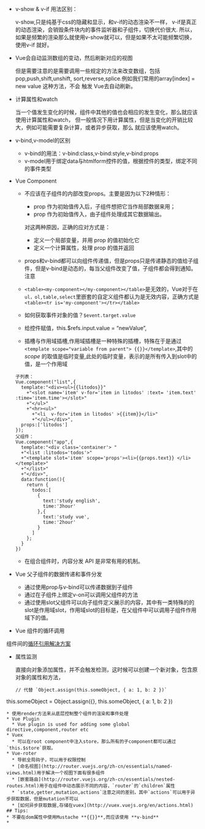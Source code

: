 * v-show & v-if 用法区别：

    v-show,只是纯基于css的隐藏和显示，和v-if的动态渲染不一样，
    v-if是真正的动态渲染，会销毁条件块内的事件监听器和子组件，切换代价很大.
    所以，如果是频繁的渲染那么就使用v-show就可以，但是如果不太可能频繁切换，
    使用v-if 就好。
* Vue会自动监测数组的变动，然后刷新对应的视图

    但是需要注意的是需要调用一些规定的方法来改变数组，包括pop,push,shift,unshift,
    sort,reverse,splice.例如我们常用的array[index] = new value 这种方法，不会
    触发 Vue去自动刷新。

* 计算属性和watch

    当一个值发生变化的时候，组件中其他的值也会相应的发生变化，那么就应该使用计算属性和watch，
    但一般情况下用计算属性，但是当变化的开销比较大，例如可能需要复杂计算，或者异步获取，那么
    就应该使用watch。
* v-bind,v-model的区别

   * v-bind的用法：v-bind:class,v-bind:style,v-bind:props
   *  v-model用于绑定data与htmlform控件的值，根据控件的类型，绑定不同的事件类型

* Vue Component

    * 不应该在子组件的内部改变props。主要是因为以下2种情形：
      * prop 作为初始值传入后，子组件想把它当作局部数据来用；
      * prop 作为初始值传入，由子组件处理成其它数据输出。

      对这两种原因，正确的应对方式是：
        * 定义一个局部变量，并用 prop 的值初始化它
        * 定义一个计算属性，处理 prop 的值并返回
    * props和v-bind都可以向组件传递值，但是props只是传递静态的值给子组件，但是v-bind是动态的，每当父组件改变了值，子组件都会得到通知。注意
    * `<table><my-component></my-component></table>`是无效的，Vue对于在
        `ul，ol,table,select`里嵌套的自定义组件都认为是无效内容，正确方式是
        `<table><tr is='my-component'></tr></table>`
    * 如何获取事件对象的值？`$event.target.value`
    * 给控件赋值，this.$refs.input.value = “newValue”,
    * 插槽与作用域插槽,作用域插槽是一种特殊的插槽，特殊在于是通过`<template scope="variable from parent"> {{}}</template>`,其中的
    *scope* 的取值是临时变量,此处的临时变量，表示的是所有传入到slot中的值，是一个作用域

    ```
    子列表：
    Vue.component("list",{
      template:"<div><ul>{{litodos}}"
        +"<slot name='item' v-for='item in litodos' :text= 'item.text' :time='item.time'></slot>"
        +"</ul>"
        +"<hr><ul>"
          +"<li  v-for='item in litodos' >{{item}}</li>"
          +"</ul></div>",
      props:['litodos']
    });
    父组件：
    Vue.component("app",{
      template:"<div class='container'> "
      +"<list :litodos='todos'>"
      +"<template slot='item' scope='props'><li>{{props.text}} </li></template>"
      +"</list>"
      +"</div>",
      data:function(){
        return {
          todos:[
            {
              text:'study english',
              time:'3hour'
            },{
              text:'study vue',
              time:'2hour'
            }
          ]
        };
      }
    })

    ```
    * 在组合组件时，内容分发 API 是非常有用的机制。
* Vue 父子组件的数据传递和事件分发
  * 通过使用prop与v-bind可以传递数据到子组件
  * 通过在子组件上绑定v-on可以调用父组件的方法
  * 通过使用slot父组件可以向子组件定义展示的内容，其中有一类特殊的的slot是作用域slot，作用域slot的目标是，在父组件中可以调用子组件作用域下的值。
* Vue 组件的循环调用

 组件间的[循环引用解决方案](https://cn.vuejs.org/v2/guide/components.html#组件间的循环引用Circular-References-Between-Components)
* 属性监测

  直接向对象添加属性，并不会触发检测，这时候可以创建一个新对象，包含原对象的属性和方法，
  ```
  // 代替 `Object.assign(this.someObject, { a: 1, b: 2 })`
this.someObject = Object.assign({}, this.someObject, { a: 1, b: 2 })
```
* 使用render方法来从底层控制整个组件的渲染和事件处理
* Vue Plugin
  * Vue plugin is used for adding some global directive,component,router etc
* Vuex
  * 可以在root component中注入store，那么所有的子component都可以通过`this.$store`获取。
* Vue-roter
  * 导航全局钩子，可以用于权限控制
  * [命名视图](http://router.vuejs.org/zh-cn/essentials/named-views.html)用于解决一个视图下面有很多组件
  * [嵌套路由](http://router.vuejs.org/zh-cn/essentials/nested-routes.html)用于在组件中动态展示不同的内容，`router`的`children`属性
  * `state,getter,mutation,actions`注意之间的差别，其中`actions`可以用于异步获取数据，但是mutation不可以
  * [如何异步获取数据,存储在vuex](http://vuex.vuejs.org/en/actions.html)
## Tips:
* 不要在dom属性中使用Mustache **{{}}**,而应该使用 **v-bind**
*
